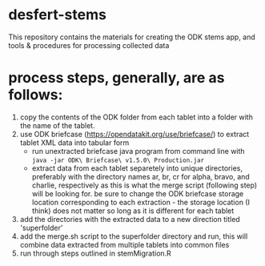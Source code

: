 # desfert-stems

This repository contains the materials for creating the ODK stems app, and tools & procedures for processing collected data

# process steps, generally, are as follows:

1.  copy the contents of the ODK folder from each tablet into a folder with the name of the tablet.
2.  use ODK briefcase (https://opendatakit.org/use/briefcase/) to extract tablet XML data into tabular form
    + run unextracted briefcase java program from command line with ```java -jar ODK\ Briefcase\ v1.5.0\ Production.jar```
    + extract data from each tablet separetely into unique directories, preferably with the directory names ar, br, cr for alpha, bravo, and charlie, respectively as this is what the merge script (following step) will be looking for. be sure to change the ODK briefcase storage location corresponding to each extraction - the storage location (I think) does not matter so long as it is different for each tablet
3.  add the directories with the extracted data to a new direction titled 'superfolder'
4.  add the merge.sh script to the superfolder directory and run, this will combine data extracted from multiple tablets into common files
5.  run through steps outlined in stemMigration.R 